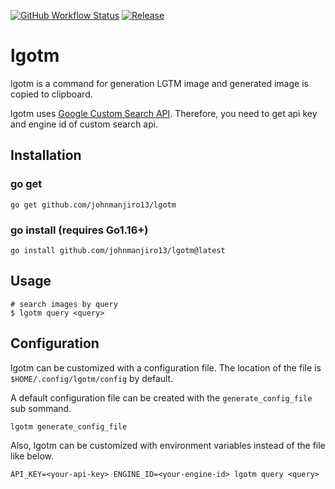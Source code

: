 [![GitHub Workflow Status](https://github.com/johnmanjiro13/lgotm/actions/workflows/ci.yaml/badge.svg?branch=main)](https://github.com/johnmanjiro13/lgotm/actions/workflows/ci.yaml)
[![Release](https://img.shields.io/github/release/johnmanjiro13/lgotm.svg)](https://github.com/johnmanjiro13/lgotm/releases/latest)

# lgotm

lgotm is a command for generation LGTM image and generated image is copied to clipboard.

lgotm uses [Google Custom Search API](https://developers.google.com/custom-search/v1/introduction). 
Therefore, you need to get api key and engine id of custom search api.

## Installation

### go get

```
go get github.com/johnmanjiro13/lgotm
```

### go install (requires Go1.16+)

```
go install github.com/johnmanjiro13/lgotm@latest
```

## Usage

```
# search images by query
$ lgotm query <query>
```

## Configuration

lgotm can be customized with a configuration file.
The location of the file is `$HOME/.config/lgotm/config` by default.

A default configuration file can be created with the `generate_config_file` sub sommand.

```
lgotm generate_config_file
```

Also, lgotm can be customized with environment variables instead of the file like below.

```
API_KEY=<your-api-key> ENGINE_ID=<your-engine-id> lgotm query <query>
```
